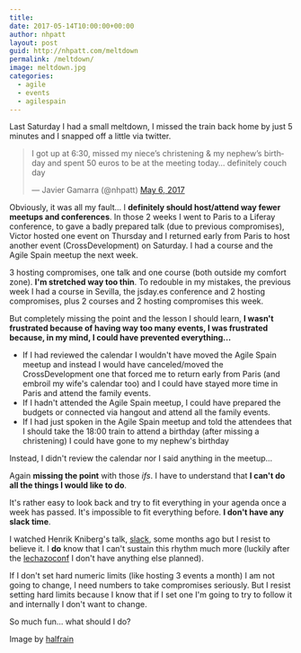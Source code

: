 ```yaml
---
title: 
date: 2017-05-14T10:00:00+00:00
author: nhpatt
layout: post
guid: http://nhpatt.com/meltdown
permalink: /meltdown/
image: meltdown.jpg
categories:
  - agile
  - events
  - agilespain
---
```


Last Saturday I had a small meltdown, I missed the train back home by just 5 minutes and I snapped off a little via twitter. 

<blockquote class="twitter-tweet" data-lang="en"><p lang="en" dir="ltr">I got up at 6:30, missed my niece’s christening &amp; my nephew’s birthday and spent 50 euros to be at the meeting today… definitely couch day</p>&mdash; Javier Gamarra (@nhpatt) <a href="https://twitter.com/nhpatt/status/860905486228631552">May 6, 2017</a></blockquote>
<script async src="//platform.twitter.com/widgets.js" charset="utf-8"></script>

Obviously, it was all my fault... I **definitely should host/attend way fewer meetups and conferences**. In those 2 weeks I went to Paris to a Liferay conference, to gave a badly prepared talk (due to previous compromises),
Victor hosted one event on Thursday and I returned early from Paris to host another event (CrossDevelopment) on Saturday. I had a course and the Agile Spain meetup the next week.

3 hosting compromises, one talk and one course (both outside my comfort zone). **I'm stretched way too thin**. To redouble in my mistakes, the previous week I had a course in Sevilla, the jsday.es conference and 2 hosting compromises, plus 2 courses and 2 hosting compromises this week.

But completely missing the point and the lesson I should learn, **I wasn't frustrated because of having way too many events, I was frustrated because, in my mind, I could have prevented everything...**

* If I had reviewed the calendar I wouldn't have moved the Agile Spain meetup and instead I would have canceled/moved the CrossDevelopment one that forced me to return early from Paris (and embroil my wife's calendar too) and I could have stayed more time in Paris and attend the family events.
* If I hadn't attended the Agile Spain meetup, I could have prepared the budgets or connected via hangout and attend all the family events.
* If I had just spoken in the Agile Spain meetup and told the attendees that I should take the 18:00 train to attend a birthday (after missing a christening) I could have gone to my nephew's birthday  

Instead, I didn't review the calendar nor I said anything in the meetup...

Again **missing the point** with those *ifs*. I have to understand that **I can't do all the things I would like to do**. 

It's rather easy to look back and try to fit everything in your agenda once a week has passed. It's impossible to fit everything before. **I don't have any slack time**.

I watched Henrik Kniberg's talk, [slack](https://www.youtube.com/watch?v=k8DTUYfUOa0), some months ago but I resist to believe it. 
I **do** know that I can't sustain this rhythm much more (luckily after the [lechazoconf](https://lechazoconf.com) I don't have anything else planned). 

If I don't set hard numeric limits (like hosting 3 events a month) I am not going to change, 
I need numbers to take compromises seriously. But I resist setting hard limits because I know that if I set one I'm going to try to follow it and internally I don't want to change.

So much fun... what should I do?

Image by [halfrain](https://www.flickr.com/photos/halfrain/5210931199)